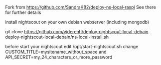 Fork from https://github.com/SandraK82/deploy-ns-local-raspi
See there for further details

install nightscout on your own debian webserver (including mongodb)

git clone https://github.com/viderehh/deploy-nightscout-local-debain
deploy-nightscout-local-debain/ns-local-install.sh

before start your nightscout
edit /opt/start-nightscout.sh
change CUSTOM_TITLE=mysitename_without_space
and API_SECRET=my_24_characters_or_more_password

